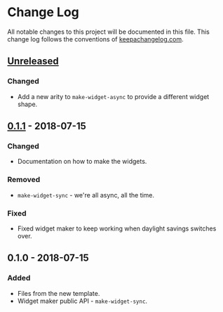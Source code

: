 # Change Log
All notable changes to this project will be documented in this file. This change log follows the conventions of [keepachangelog.com](http://keepachangelog.com/).

## [Unreleased]
### Changed
- Add a new arity to `make-widget-async` to provide a different widget shape.

## [0.1.1] - 2018-07-15
### Changed
- Documentation on how to make the widgets.

### Removed
- `make-widget-sync` - we're all async, all the time.

### Fixed
- Fixed widget maker to keep working when daylight savings switches over.

## 0.1.0 - 2018-07-15
### Added
- Files from the new template.
- Widget maker public API - `make-widget-sync`.

[Unreleased]: https://github.com/your-name/correlation-example/compare/0.1.1...HEAD
[0.1.1]: https://github.com/your-name/correlation-example/compare/0.1.0...0.1.1
